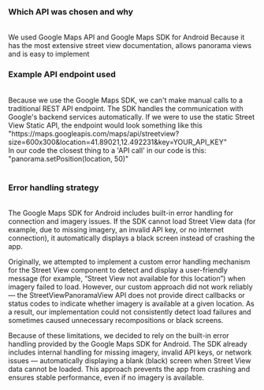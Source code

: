 ### Which API was chosen and why
<br>
We used Google Maps API and Google Maps SDK for Android
Because it has the most extensive street view documentation, allows panorama views and is easy to implement
<br>

### Example API endpoint used
<br>
Because we use the Google Maps SDK, we can't make manual calls to a traditional REST API endpoint. The SDK handles the communication with Google's backend services automatically. If we were to use the static Street View Static API, the endpoint would look something like this
"https://maps.googleapis.com/maps/api/streetview?size=600x300&location=41.89021,12.492231&key=YOUR_API_KEY"
<br>
In our code the closest thing to a 'API call' in our code is this: "panorama.setPosition(location, 50)"
<br>
<br>

### Error handling strategy
<br>
The Google Maps SDK for Android includes built-in error handling for connection and imagery issues. If the SDK cannot load Street View data (for example, due to missing imagery, an invalid API key, or no internet connection), 
it automatically displays a black screen instead of crashing the app. 

Originally, we attempted to implement a custom error handling mechanism for the Street View component to detect and display a user-friendly message (for example, “Street View not available for this location”) when imagery failed to load.
However, our custom approach did not work reliably — the StreetViewPanoramaView API does not provide direct callbacks or status codes to indicate whether imagery is available at a given location. As a result, our implementation could not consistently detect load failures and sometimes caused unnecessary recompositions or black screens.

Because of these limitations, we decided to rely on the built-in error handling provided by the Google Maps SDK for Android.
The SDK already includes internal handling for missing imagery, invalid API keys, or network issues — automatically displaying a blank (black) screen when Street View data cannot be loaded. This approach prevents the app from crashing and ensures stable performance, even if no imagery is available.

